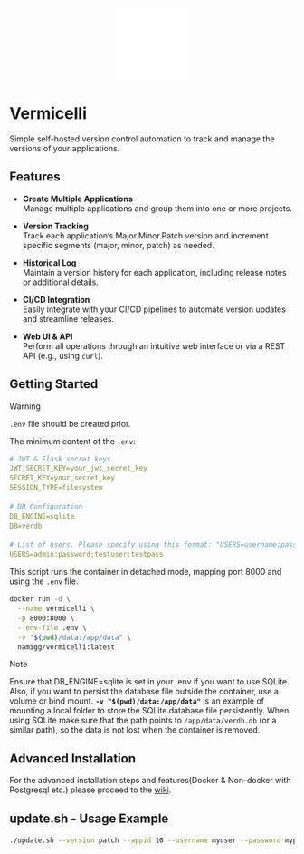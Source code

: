 <div align="center" width="100%">
    <img src="./static/public/logo-vermicelli-w.svg" width="128" alt="" />
</div>

# Vermicelli

Simple self-hosted version control automation to track and manage the versions of your applications.

## Features

- **Create Multiple Applications**  
  Manage multiple applications and group them into one or more projects.

- **Version Tracking**  
  Track each application’s Major.Minor.Patch version and increment specific segments (major, minor, patch) as needed.

- **Historical Log**  
  Maintain a version history for each application, including release notes or additional details.

- **CI/CD Integration**  
  Easily integrate with your CI/CD pipelines to automate version updates and streamline releases.

- **Web UI & API**  
  Perform all operations through an intuitive web interface or via a REST API (e.g., using `curl`).

## Getting Started

> [!WARNING]
> `.env` file should be created prior.

The minimum content of the `.env`:

```yaml
# JWT & Flask secret keys
JWT_SECRET_KEY=your_jwt_secret_key
SECRET_KEY=your_secret_key
SESSION_TYPE=filesystem

# DB Configuration
DB_ENGINE=sqlite
DB=verdb

# List of users. Please specify using this format: "USERS=username:password;username2:password2"
USERS=admin:password;testuser:testpass
```

This script runs the container in detached mode, mapping port 8000 and using the `.env` file.

```bash
docker run -d \
  --name vermicelli \
  -p 8000:8000 \
  --env-file .env \
  -v "$(pwd)/data:/app/data" \
  namigg/vermicelli:latest
```

> [!NOTE]
> Ensure that DB_ENGINE=sqlite is set in your .env if you want to use SQLite.
> Also, if you want to persist the database file outside the container, use a volume or bind mount. **`-v "$(pwd)/data:/app/data"`**   is an example of mounting a local folder to store the SQLite database file persistently. When using SQLite make sure that the path points to `/app/data/verdb.db` (or a similar path), so the data is not lost when the container is removed.

## Advanced Installation

For the advanced installation steps and features(Docker & Non-docker with Postgresql etc.) please proceed to the [wiki](https://github.com/namig7/vermicelli/wiki).

## update.sh - Usage Example

```bash
./update.sh --version patch --appid 10 --username myuser --password mypass --url http://myapi.example.com
